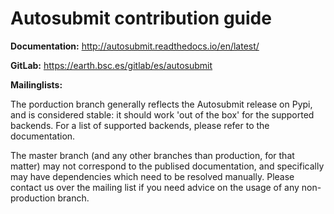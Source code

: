 # Autosubmit contribution guide

**Documentation:** http://autosubmit.readthedocs.io/en/latest/

**GitLab:** https://earth.bsc.es/gitlab/es/autosubmit

**Mailinglists:** 

The porduction branch generally reflects the Autosubmit release on Pypi, and is considered stable: it should work 'out of the box' for the supported backends. For a list of supported backends, please refer to the documentation.

The master branch (and any other branches than production, for that matter) may not correspond to the publised documentation, and specifically may have dependencies which need to be resolved manually. Please contact us over the mailing list if you need advice on the usage of any non-production branch.
